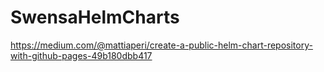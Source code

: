 # SwensaHelmCharts

https://medium.com/@mattiaperi/create-a-public-helm-chart-repository-with-github-pages-49b180dbb417
